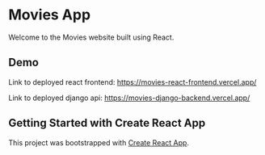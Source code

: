 # Movies App
Welcome to the Movies website built using React.

## Demo

Link to deployed react frontend: https://movies-react-frontend.vercel.app/

Link to deployed django api: https://movies-django-backend.vercel.app/

## Getting Started with Create React App

This project was bootstrapped with [Create React App](https://github.com/facebook/create-react-app).

